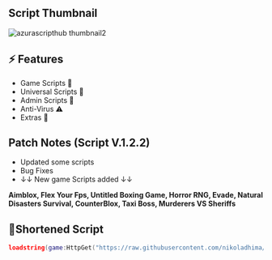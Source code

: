 ## Script Thumbnail
![azurascripthub thumbnail2](https://github.com/user-attachments/assets/61cd514c-397a-4e56-a4d1-99b6d0651b2a)

## ⚡ Features

- Game Scripts 📜
- Universal Scripts 📜
- Admin Scripts 📜
- Anti-Virus ⚠️
- Extras 👀

## Patch Notes (Script V.1.2.2)

- Updated some scripts
- Bug Fixes
- ↓↓ New game Scripts added ↓↓

**Aimblox, Flex Your Fps, Untitled Boxing Game, Horror RNG, Evade, Natural Disasters Survival, CounterBlox, Taxi Boss, Murderers VS Sheriffs**

## 🔌Shortened Script
```lua
loadstring(game:HttpGet("https://raw.githubusercontent.com/nikoladhima/Azura-Script-Hub/refs/heads/main/Azura-Script-Hub"))()
```
<br/>
